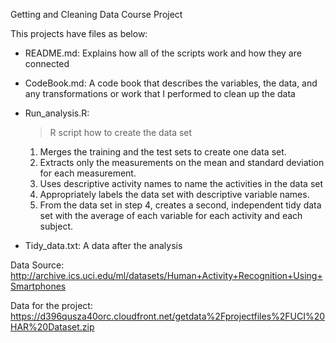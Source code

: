 Getting and Cleaning Data Course Project

This projects have files as below:

- README.md:
    Explains how all of the scripts work and how they are connected

- CodeBook.md:
    A code book that describes the variables, the data, and any transformations or work that I performed to clean up the data

- Run_analysis.R:
    > R script how to create the data set
    1. Merges the training and the test sets to create one data set.
    2. Extracts only the measurements on the mean and standard deviation for each measurement.
    3. Uses descriptive activity names to name the activities in the data set
    4. Appropriately labels the data set with descriptive variable names.
    5. From the data set in step 4, creates a second, independent tidy data set with the average of each variable for each activity and each subject.

- Tidy_data.txt:
    A data after the analysis
    

Data Source:
  http://archive.ics.uci.edu/ml/datasets/Human+Activity+Recognition+Using+Smartphones

Data for the project:
  https://d396qusza40orc.cloudfront.net/getdata%2Fprojectfiles%2FUCI%20HAR%20Dataset.zip

